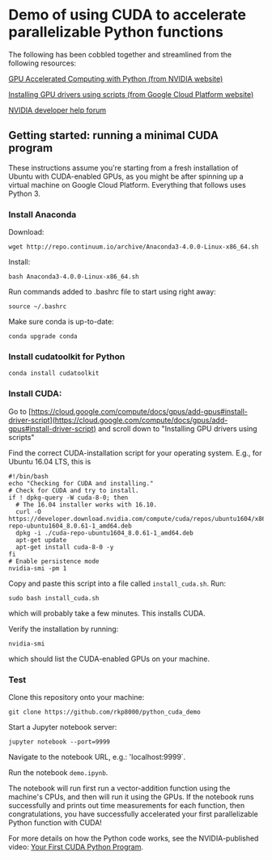 # Demo of using CUDA to accelerate parallelizable Python functions

The following has been cobbled together and streamlined from the following resources:

[GPU Accelerated Computing with Python (from NVIDIA website)](https://developer.nvidia.com/how-to-cuda-python)

[Installing GPU drivers using scripts (from Google Cloud Platform website)](https://cloud.google.com/compute/docs/gpus/add-gpus#install-driver-script)

[NVIDIA developer help forum](https://devtalk.nvidia.com/default/topic/995277/cuda-8-0-toolkit-install-nvcc-not-found-ubuntu-16-04/)

## Getting started: running a minimal CUDA program

These instructions assume you're starting from a fresh installation of Ubuntu with CUDA-enabled GPUs, as you might be after spinning up a virtual machine on Google Cloud Platform. Everything that follows uses Python 3.

### Install Anaconda

Download:

```wget http://repo.continuum.io/archive/Anaconda3-4.0.0-Linux-x86_64.sh```

Install:

```bash Anaconda3-4.0.0-Linux-x86_64.sh```

Run commands added to .bashrc file to start using right away:

```source ~/.bashrc```

Make sure conda is up-to-date:

```conda upgrade conda```

### Install cudatoolkit for Python

```conda install cudatoolkit```

### Install CUDA:

Go to [https://cloud.google.com/compute/docs/gpus/add-gpus#install-driver-script](https://cloud.google.com/compute/docs/gpus/add-gpus#install-driver-script) and scroll down to "Installing GPU drivers using scripts"

Find the correct CUDA-installation script for your operating system. E.g., for Ubuntu 16.04 LTS, this is

```
#!/bin/bash
echo "Checking for CUDA and installing."
# Check for CUDA and try to install.
if ! dpkg-query -W cuda-8-0; then
  # The 16.04 installer works with 16.10.
  curl -O https://developer.download.nvidia.com/compute/cuda/repos/ubuntu1604/x86_64/cuda-repo-ubuntu1604_8.0.61-1_amd64.deb
  dpkg -i ./cuda-repo-ubuntu1604_8.0.61-1_amd64.deb
  apt-get update
  apt-get install cuda-8-0 -y
fi
# Enable persistence mode
nvidia-smi -pm 1
```

Copy and paste this script into a file called `install_cuda.sh`. Run:

```sudo bash install_cuda.sh```

which will probably take a few minutes. This installs CUDA.

Verify the installation by running:

```nvidia-smi```

which should list the CUDA-enabled GPUs on your machine.

### Test

Clone this repository onto your machine:

```git clone https://github.com/rkp8000/python_cuda_demo```

Start a Jupyter notebook server:

```jupyter notebook --port=9999```

Navigate to the notebook URL, e.g.: 'localhost:9999`.

Run the notebook `demo.ipynb`.

The notebook will run first run a vector-addition function using the machine's CPUs, and then will run it using the GPUs. If the notebook runs successfully and prints out time measurements for each function, then congratulations, you have successfully accelerated your first parallelizable Python function with CUDA!

For more details on how the Python code works, see the NVIDIA-published video: [Your First CUDA Python Program](https://www.youtube.com/watch?v=dPQnFXD7DxM).

